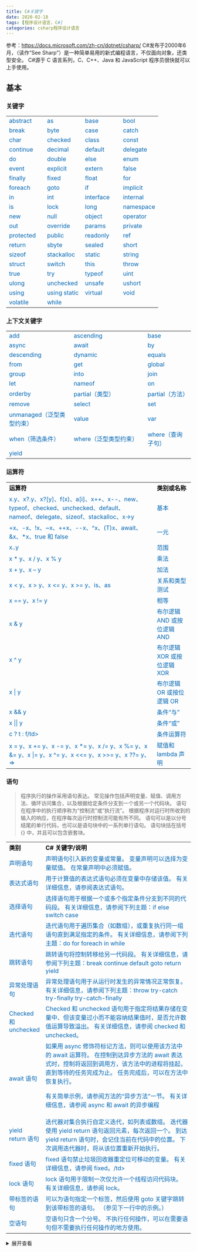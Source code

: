 ```yaml
---
title: C#关键字
date: 2020-02-18
tags: [程序设计语言，C#]
categories: csharp程序设计语言
---
```

参考：<https://docs.microsoft.com/zh-cn/dotnet/csharp/>
C#发布于2000年6月，（读作“See Sharp”）是一种简单易用的新式编程语言，不仅面向对象，还类型安全。 C#源于 C 语言系列，C、C++、Java 和 JavaScript 程序员很快就可以上手使用。<!-- more -->
## 基本

### 关键字

<table style="color:#0065b3;width:100%;border:0px;" >
<tr>
<td style="width:25%;border-left:0px;border-right:0px;">abstract</td>
<td style="width:25%;border-left:0px;border-right:0px;">as</td>
<td style="width:25%;border-left:0px;border-right:0px;">base</td>
<td style="width:25%;border-left:0px;border-right:0px;">bool</td>
</tr>
<tr>
<td style="width:25%;border-left:0px;border-right:0px;">break</td>
<td style="width:25%;border-left:0px;border-right:0px;">byte</td>
<td style="width:25%;border-left:0px;border-right:0px;">case</td>
<td style="width:25%;border-left:0px;border-right:0px;">catch</td>
</tr>
<tr>
<td style="width:25%;border-left:0px;border-right:0px;">char</td>
<td style="width:25%;border-left:0px;border-right:0px;">checked</td>
<td style="width:25%;border-left:0px;border-right:0px;">class</td>
<td style="width:25%;border-left:0px;border-right:0px;">const</td>
</tr>
<tr>
<td style="width:25%;border-left:0px;border-right:0px;">continue</td>
<td style="width:25%;border-left:0px;border-right:0px;">decimal</td>
<td style="width:25%;border-left:0px;border-right:0px;">default</td>
<td style="width:25%;border-left:0px;border-right:0px;">delegate</td>
</tr>
<tr>
<td style="width:25%;border-left:0px;border-right:0px;">do</td>
<td style="width:25%;border-left:0px;border-right:0px;">double</td>
<td style="width:25%;border-left:0px;border-right:0px;">else</td>
<td style="width:25%;border-left:0px;border-right:0px;">enum</td>
</tr>
<tr>
<td style="width:25%;border-left:0px;border-right:0px;">event</td>
<td style="width:25%;border-left:0px;border-right:0px;">explicit</td>
<td style="width:25%;border-left:0px;border-right:0px;">extern</td>
<td style="width:25%;border-left:0px;border-right:0px;">false</td>
</tr>
<tr>
<td style="width:25%;border-left:0px;border-right:0px;">finally</td>
<td style="width:25%;border-left:0px;border-right:0px;">fixed</td>
<td style="width:25%;border-left:0px;border-right:0px;">float</td>
<td style="width:25%;border-left:0px;border-right:0px;">for</td>
</tr>
<tr>
<td style="width:25%;border-left:0px;border-right:0px;">foreach</td>
<td style="width:25%;border-left:0px;border-right:0px;">goto</td>
<td style="width:25%;border-left:0px;border-right:0px;">if</td>
<td style="width:25%;border-left:0px;border-right:0px;">implicit</td>
</tr>
<tr>
<td style="width:25%;border-left:0px;border-right:0px;">in</td>
<td style="width:25%;border-left:0px;border-right:0px;">int</td>
<td style="width:25%;border-left:0px;border-right:0px;">interface</td>
<td style="width:25%;border-left:0px;border-right:0px;">internal</td>
</tr>
<tr>
<td style="width:25%;border-left:0px;border-right:0px;">is</td>
<td style="width:25%;border-left:0px;border-right:0px;">lock</td>
<td style="width:25%;border-left:0px;border-right:0px;">long</td>
<td style="width:25%;border-left:0px;border-right:0px;">namespace</td>
</tr>
<tr>
<td style="width:25%;border-left:0px;border-right:0px;">new</td>
<td style="width:25%;border-left:0px;border-right:0px;">null</td>
<td style="width:25%;border-left:0px;border-right:0px;">object</td>
<td style="width:25%;border-left:0px;border-right:0px;">operator</td>
</tr>
<tr>
<td style="width:25%;border-left:0px;border-right:0px;">out</td>
<td style="width:25%;border-left:0px;border-right:0px;">override</td>
<td style="width:25%;border-left:0px;border-right:0px;">params</td>
<td style="width:25%;border-left:0px;border-right:0px;">private</td>
</tr>
<tr>
<td style="width:25%;border-left:0px;border-right:0px;">protected</td>
<td style="width:25%;border-left:0px;border-right:0px;">public</td>
<td style="width:25%;border-left:0px;border-right:0px;">readonly</td>
<td style="width:25%;border-left:0px;border-right:0px;">ref</td>
</tr>
<tr>
<td style="width:25%;border-left:0px;border-right:0px;">return</td>
<td style="width:25%;border-left:0px;border-right:0px;">sbyte</td>
<td style="width:25%;border-left:0px;border-right:0px;">sealed</td>
<td style="width:25%;border-left:0px;border-right:0px;">short</td>
</tr>
<tr>
<td style="width:25%;border-left:0px;border-right:0px;">sizeof</td>
<td style="width:25%;border-left:0px;border-right:0px;">stackalloc</td>
<td style="width:25%;border-left:0px;border-right:0px;">static</td>
<td style="width:25%;border-left:0px;border-right:0px;">string</td>
</tr>
<tr>
<td style="width:25%;border-left:0px;border-right:0px;">struct</td>
<td style="width:25%;border-left:0px;border-right:0px;">switch</td>
<td style="width:25%;border-left:0px;border-right:0px;">this</td>
<td style="width:25%;border-left:0px;border-right:0px;">throw</td>
</tr>
<tr>
<td style="width:25%;border-left:0px;border-right:0px;">true</td>
<td style="width:25%;border-left:0px;border-right:0px;">try</td>
<td style="width:25%;border-left:0px;border-right:0px;">typeof</td>
<td style="width:25%;border-left:0px;border-right:0px;">uint</td>
</tr>
<tr>
<td style="width:25%;border-left:0px;border-right:0px;">ulong</td>
<td style="width:25%;border-left:0px;border-right:0px;">unchecked</td>
<td style="width:25%;border-left:0px;border-right:0px;">unsafe</td>
<td style="width:25%;border-left:0px;border-right:0px;">ushort</td>
</tr>
<tr>
<td style="width:25%;border-left:0px;border-right:0px;">using</td>
<td style="width:25%;border-left:0px;border-right:0px;">using static</td>
<td style="width:25%;border-left:0px;border-right:0px;">virtual</td>
<td style="width:25%;border-left:0px;border-right:0px;">void</td>
</tr>
<tr>
<td style="width:25%;border-left:0px;border-right:0px;">volatile</td>
<td style="width:25%;border-left:0px;border-right:0px;">while</td>
<td style="width:25%;border-left:0px;border-right:0px;"></td>
<td style="width:25%;border-left:0px;border-right:0px;"></td>
</tr>
</table>

### 上下文关键字
 
<table style="color:#0065b3;width:100%;border:0px;" >
<tr>
<td style="width:35%;border-left:0px;border-right:0px;">add</td>
<td style="width:40%;border-left:0px;border-right:0px;">ascending</td>
<td style="width:25%;border-left:0px;border-right:0px;">base</td>
</tr>
<tr>
<td style="width:35%;border-left:0px;border-right:0px;">async</td>
<td style="width:40%;border-left:0px;border-right:0px;">await</td>
<td style="width:25%;border-left:0px;border-right:0px;">by</td>
</tr>
<tr>
<td style="width:35%;border-left:0px;border-right:0px;">descending</td>
<td style="width:40%;border-left:0px;border-right:0px;">dynamic</td>
<td style="width:25%;border-left:0px;border-right:0px;">equals</td>
</tr>
<tr>
<td style="width:35%;border-left:0px;border-right:0px;">from</td>
<td style="width:40%;border-left:0px;border-right:0px;">get</td>
<td style="width:25%;border-left:0px;border-right:0px;">global</td>
</tr>
<tr>
<td style="width:35%;border-left:0px;border-right:0px;">group</td>
<td style="width:40%;border-left:0px;border-right:0px;">into</td>
<td style="width:25%;border-left:0px;border-right:0px;">join</td>
</tr>
<tr>
<td style="width:35%;border-left:0px;border-right:0px;">let</td>
<td style="width:40%;border-left:0px;border-right:0px;">nameof</td>
<td style="width:25%;border-left:0px;border-right:0px;">on</td>
</tr>
<tr>
<td style="width:35%;border-left:0px;border-right:0px;">orderby</td>
<td style="width:40%;border-left:0px;border-right:0px;">partial（类型）</td>
<td style="width:25%;border-left:0px;border-right:0px;">partial（方法）</td>
</tr>
<tr>
<td style="width:35%;border-left:0px;border-right:0px;">remove</td>
<td style="width:40%;border-left:0px;border-right:0px;">select</td>
<td style="width:25%;border-left:0px;border-right:0px;">set</td>
</tr>
<tr>
<td style="width:35%;border-left:0px;border-right:0px;">unmanaged（泛型类型约束）</td>
<td style="width:40%;border-left:0px;border-right:0px;">value</td>
<td style="width:25%;border-left:0px;border-right:0px;">var</td>
</tr>
<tr>
<td style="width:35%;border-left:0px;border-right:0px;">when（筛选条件）</td>
<td style="width:40%;border-left:0px;border-right:0px;">where（泛型类型约束）</td>
<td style="width:25%;border-left:0px;border-right:0px;">	where（查询子句）</td>
</tr>
<tr>
<td style="width:35%;border-left:0px;border-right:0px;">yield</td>
<td style="width:40%;border-left:0px;border-right:0px;"></td>
<td style="width:25%;border-left:0px;border-right:0px;"></td>
</tr>
</table>

### 运算符
<table style="color:#0065b3;width:100%;border:0px;" >
<tr>
<td style="width:80%;border-left:0px;border-right:0px;color:black;font-weight:bold;">运算符</td>
<td style="width:20%;border-left:0px;border-right:0px;color:black;font-weight:bold;">类别或名称</td>
</tr>
<tr>
<td style="width:80%;border-left:0px;border-right:0px;">x.y、x?.y、x?[y]、f(x)、a[i]、x++、x--、new、typeof、checked、unchecked、default、nameof、delegate、sizeof、stackalloc、x->y</td>
<td style="width:20%;border-left:0px;border-right:0px;">基本</td>
</tr>
<tr>
<td style="width:80%;border-left:0px;border-right:0px;">+x、-x、!x、~x、++x、--x、^x、(T)x、await、&x、*x、true 和 false</td>
<td style="width:20%;border-left:0px;border-right:0px;">一元</td>
</tr>
<tr>
<td style="width:80%;border-left:0px;border-right:0px;">x..y</td>
<td style="width:20%;border-left:0px;border-right:0px;">范围</td>
</tr>
<tr>
<td style="width:80%;border-left:0px;border-right:0px;">x * y、x / y、x % y</td>
<td style="width:20%;border-left:0px;border-right:0px;">乘法</td>
</tr>
<tr>
<td style="width:80%;border-left:0px;border-right:0px;">x + y、x – y</td>
<td style="width:20%;border-left:0px;border-right:0px;">加法</td>
</tr>
<tr>
<td style="width:80%;border-left:0px;border-right:0px;">x < y、x > y、x <= y、x >= y、is、as</td>
<td style="width:20%;border-left:0px;border-right:0px;">关系和类型测试</td>
</tr>
<tr>
<td style="width:80%;border-left:0px;border-right:0px;">x == y、x != y</td>
<td style="width:20%;border-left:0px;border-right:0px;">相等</td>
</tr>
<tr>
<td style="width:80%;border-left:0px;border-right:0px;">x & y</td>
<td style="width:20%;border-left:0px;border-right:0px;">布尔逻辑 AND 或按位逻辑 AND</td>
</tr>
<tr>
<td style="width:80%;border-left:0px;border-right:0px;">x ^ y</td>
<td style="width:20%;border-left:0px;border-right:0px;">布尔逻辑 XOR 或按位逻辑 XOR</td>
</tr>
<tr>
<td style="width:80%;border-left:0px;border-right:0px;">x | y</td>
<td style="width:20%;border-left:0px;border-right:0px;">布尔逻辑 OR 或按位逻辑 OR</td>
</tr>
<tr>
<td style="width:80%;border-left:0px;border-right:0px;">x && y</td>
<td style="width:20%;border-left:0px;border-right:0px;">条件“与”</td>
</tr>
<tr>
<td style="width:80%;border-left:0px;border-right:0px;">x || y</td>
<td style="width:20%;border-left:0px;border-right:0px;">条件“或”</td>
</tr>
<tr>
<td style="width:80%;border-left:0px;border-right:0px;">c ? t : f/td>
<td style="width:20%;border-left:0px;border-right:0px;">条件运算符</td>
</tr>
<tr>
<td style="width:80%;border-left:0px;border-right:0px;">x = y、x += y、x -= y、x *= y、x /= y、x %= y、x &= y、x |= y、x ^= y、x <<= y、x >>= y、x ??= y、=></td>
<td style="width:20%;border-left:0px;border-right:0px;">赋值和 lambda 声明</td>
</tr>
</table>

### 语句

>程序执行的操作采用语句表达。 常见操作包括声明变量、赋值、调用方法、循环访问集合，以及根据给定条件分支到一个或另一个代码块。 语句在程序中的执行顺序称为“控制流”或“执行流”。 根据程序对运行时所收到的输入的响应，在程序每次运行时控制流可能有所不同。
语句可以是以分号结尾的单行代码，也可以是语句块中的一系列单行语句。 语句块括在括号 {} 中，并且可以包含嵌套块。
<table style="color:#0065b3;width:100%;border:0px;" >
<tr>
<td style="width:15%;border-left:0px;border-right:0px;color:black;font-weight:bold;">类别</td>
<td style="width:85%;border-left:0px;border-right:0px;color:black;font-weight:bold;">C# 关键字/说明</td>
</tr>
<tr>
<td style="width:15%;border-left:0px;border-right:0px;">声明语句</td>
<td style="width:85%;border-left:0px;border-right:0px;">声明语句引入新的变量或常量。 变量声明可以选择为变量赋值。 在常量声明中必须赋值。
</td>
</tr>
<tr>
<td style="width:15%;border-left:0px;border-right:0px;">表达式语句</td>
<td style="width:85%;border-left:0px;border-right:0px;">用于计算值的表达式语句必须在变量中存储该值。 有关详细信息，请参阅表达式语句。</td>
</tr>
<tr>
<td style="width:15%;border-left:0px;border-right:0px;">选择语句</td>
<td style="width:85%;border-left:0px;border-right:0px;">选择语句用于根据一个或多个指定条件分支到不同的代码段。 有关详细信息，请参阅下列主题：if else switch case</td>
</tr>
<tr>
<td style="width:15%;border-left:0px;border-right:0px;">迭代语句</td>
<td style="width:85%;border-left:0px;border-right:0px;">迭代语句用于遍历集合（如数组），或重复执行同一组语句直到满足指定的条件。 有关详细信息，请参阅下列主题：do for foreach in while</td>
</tr>
<tr>
<td style="width:15%;border-left:0px;border-right:0px;">跳转语句</td>
<td style="width:85%;border-left:0px;border-right:0px;">跳转语句将控制转移给另一代码段。 有关详细信息，请参阅下列主题：break continue default goto return yield</td>
</tr>
<tr>
<td style="width:15%;border-left:0px;border-right:0px;">异常处理语句</td>
<td style="width:85%;border-left:0px;border-right:0px;">异常处理语句用于从运行时发生的异常情况正常恢复。 有关详细信息，请参阅下列主题：throw try-catch try-finally try-catch-finally</td>
</tr>
<tr>
<td style="width:15%;border-left:0px;border-right:0px;">Checked 和 unchecked</td>
<td style="width:85%;border-left:0px;border-right:0px;">Checked 和 unchecked 语句用于指定将结果存储在变量中、但该变量过小而不能容纳结果值时，是否允许数值运算导致溢出。 有关详细信息，请参阅 checked 和 unchecked。</td>
</tr>
<tr>
<td style="width:15%;border-left:0px;border-right:0px;">await 语句</td>
<td style="width:85%;border-left:0px;border-right:0px;">如果用 async 修饰符标记方法，则可以使用该方法中的 await 运算符。 在控制到达异步方法的 await 表达式时，控制将返回到调用方，该方法中的进程将挂起，直到等待的任务完成为止。 任务完成后，可以在方法中恢复执行。

有关简单示例，请参阅方法的“异步方法”一节。 有关详细信息，请参阅 async 和 await 的异步编程</td>
</tr>
<tr>
<td style="width:15%;border-left:0px;border-right:0px;">yield return 语句</td>
<td style="width:85%;border-left:0px;border-right:0px;">迭代器对集合执行自定义迭代，如列表或数组。 迭代器使用 yield return 语句返回元素，每次返回一个。 到达 yield return 语句时，会记住当前在代码中的位置。 下次调用迭代器时，将从该位置重新开始执行。</td>
</tr>
<tr>
<td style="width:15%;border-left:0px;border-right:0px;">fixed 语句	</td>
<td style="width:85%;border-left:0px;border-right:0px;">fixed 语句禁止垃圾回收器重定位可移动的变量。 有关详细信息，请参阅 fixed。/td>
</tr>
<tr>
<td style="width:15%;border-left:0px;border-right:0px;">lock 语句</td>
<td style="width:85%;border-left:0px;border-right:0px;">lock 语句用于限制一次仅允许一个线程访问代码块。 有关详细信息，请参阅 lock。</td>
</tr>
<tr>
<td style="width:15%;border-left:0px;border-right:0px;">带标签的语句</td>
<td style="width:85%;border-left:0px;border-right:0px;">可以为语句指定一个标签，然后使用 goto 关键字跳转到该带标签的语句。 （参见下一行中的示例。）</td>
</tr>
<tr>
<td style="width:15%;border-left:0px;border-right:0px;">空语句</td>
<td style="width:85%;border-left:0px;border-right:0px;">空语句只含一个分号。 不执行任何操作，可以在需要语句但不需要执行任何操作的地方使用。</td>
</tr>
</table>
<details>
<summary>展开查看</summary>
<pre><code>
局部变量声明
```csharp
static void Declarations(string[] args)
{
    int a;
    int b = 2, c = 3;
    a = 1;
    Console.WriteLine(a + b + c);
}
```
局部常量声明
```csharp
static void ConstantDeclarations(string[] args)
{
    const float pi = 3.1415927f;
    const int r = 25;
    Console.WriteLine(pi * r * r);
}
```
表达式语句
```csharp
static void IfStatement(string[] args)
{
    if (args.Length == 0)
    {
        Console.WriteLine("No arguments");
    }
    else 
    {
        Console.WriteLine("One or more arguments");
    }
}
```
if 语句
```csharp
static void ConstantDeclarations(string[] args)
{
    const float pi = 3.1415927f;
    const int r = 25;
    Console.WriteLine(pi * r * r);
}
```
switch 语句
```csharp
static void SwitchStatement(string[] args)
{
    int n = args.Length;
    switch (n) 
    {
        case 0:
            Console.WriteLine("No arguments");
            break;
        case 1:
            Console.WriteLine("One argument");
            break;
        default:
            Console.WriteLine($"{n} arguments");
            break;
    }
}
```
while 语句
```csharp
static void WhileStatement(string[] args)
{
    int i = 0;
    while (i < args.Length) 
    {
        Console.WriteLine(args[i]);
        i++;
    }
}
```
do 语句
```csharp
static void DoStatement(string[] args)
{
    string s;
    do 
    {
        s = Console.ReadLine();
        Console.WriteLine(s);
    } while (!string.IsNullOrEmpty(s));
}
```
for 语句
```csharp
static void ForStatement(string[] args)
{
    for (int i = 0; i < args.Length; i++) 
    {
        Console.WriteLine(args[i]);
    }
}
```
foreach 语句
```csharp
static void ForEachStatement(string[] args)
{
    foreach (string s in args) 
    {
        Console.WriteLine(s);
    }
}
```
continue 语句
```csharp
static void ContinueStatement(string[] args)
{
    for (int i = 0; i < args.Length; i++) 
    {
        if (args[i].StartsWith("/")) 
            continue;
        Console.WriteLine(args[i]);
    }
}
```
goto 语句
```csharp
static void GoToStatement(string[] args)
{
    int i = 0;
    goto check;
    loop:
    Console.WriteLine(args[i++]);
    check:
    if (i < args.Length) 
        goto loop;
}
```
return 语句
```csharp
static int Add(int a, int b) 
{
    return a + b;
}
static void ReturnStatement(string[] args)
{
   Console.WriteLine(Add(1, 2));
   return;
}
```
yield 语句
```csharp
static System.Collections.Generic.IEnumerable<int> Range(int start, int end) 
{
    for (int i = start; i < end; i++) 
    {
        yield return i;
    }
    yield break;
}
static void YieldStatement(string[] args)
{
    foreach (int i in Range(-10,10)) 
    {
        Console.WriteLine(i);
    }
}
```
throw 和 try 语句
```csharp
static double Divide(double x, double y) 
{
    if (y == 0) 
        throw new DivideByZeroException();
    return x / y;
}
static void TryCatch(string[] args) 
{
    try 
    {
        if (args.Length != 2) 
        {
            throw new InvalidOperationException("Two numbers required");
        }
        double x = double.Parse(args[0]);
        double y = double.Parse(args[1]);
        Console.WriteLine(Divide(x, y));
    }
    catch (InvalidOperationException e) 
    {
        Console.WriteLine(e.Message);
    }
    finally 
    {
        Console.WriteLine("Good bye!");
    }
}
```
checked 和 unchecked 语句
```csharp
static void CheckedUnchecked(string[] args) 
{
    int x = int.MaxValue;
    unchecked 
    {
        Console.WriteLine(x + 1);  // Overflow
    }
    checked 
    {
        Console.WriteLine(x + 1);  // Exception
    }     
}
```
lock 语句
```csharp
class Account
{
    decimal balance;
    private readonly object sync = new object();
    public void Withdraw(decimal amount) 
    {
        lock (sync) 
        {
            if (amount > balance) 
            {
                throw new Exception(
                    "Insufficient funds");
            }
            balance -= amount;
        }
    }
}
```
using 语句
```csharp
static void UsingStatement(string[] args) 
{
    using (TextWriter w = File.CreateText("test.txt")) 
    {
        w.WriteLine("Line one");
        w.WriteLine("Line two");
        w.WriteLine("Line three");
    }
}
```
</code></pre>
</details>
